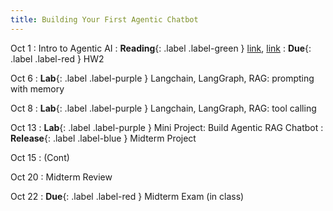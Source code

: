 ```yaml
---
title: Building Your First Agentic Chatbot
---
```


Oct 1
: Intro to Agentic AI
: **Reading**{: .label .label-green } [link](https://arxiv.org/pdf/2308.11432), [link](https://newsletter.maartengrootendorst.com/p/a-visual-guide-to-llm-agents)
: **Due**{: .label .label-red } HW2

Oct 6
: **Lab**{: .label .label-purple } Langchain, LangGraph, RAG: prompting with memory

Oct 8
: **Lab**{: .label .label-purple } Langchain, LangGraph, RAG: tool calling 

Oct 13
: **Lab**{: .label .label-purple } Mini Project: Build Agentic RAG Chatbot
: **Release**{: .label .label-blue } Midterm Project

Oct 15
: (Cont)

Oct 20
: Midterm Review

Oct 22
: **Due**{: .label .label-red } Midterm Exam (in class)
